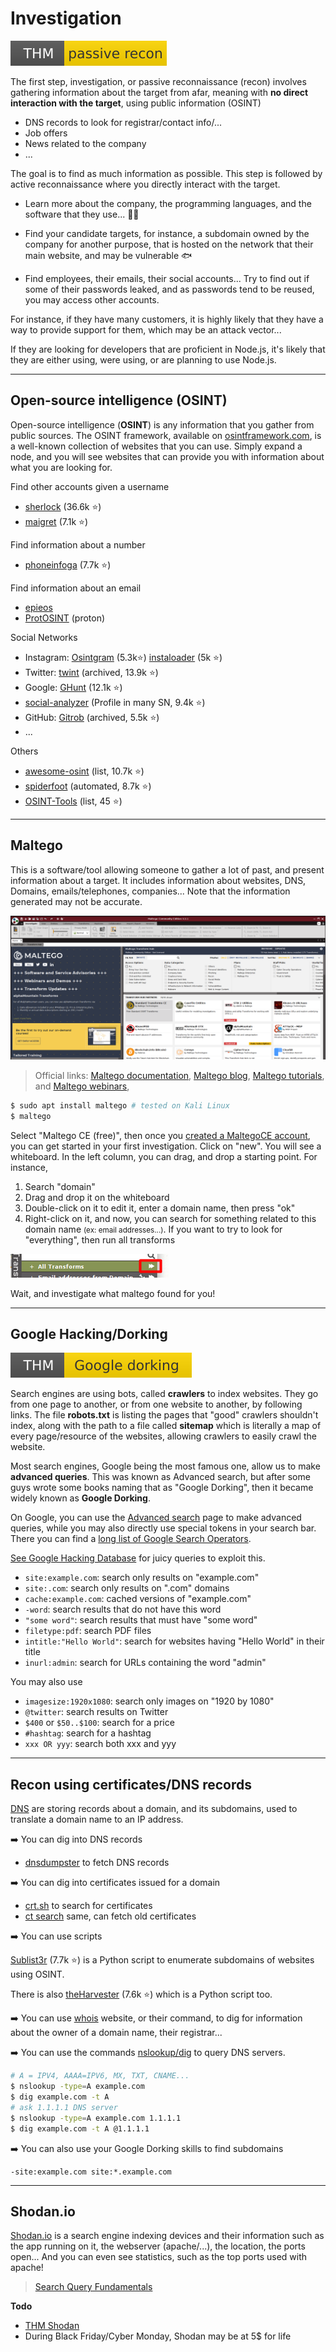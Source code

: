 # Investigation

[![passiverecon](../../_badges/thm/passiverecon.svg)](https://tryhackme.com/room/passiverecon)

<div class="row row-cols-md-2"><div class="align-self-center">

The first step, investigation, or passive reconnaissance (recon) involves gathering information about the target from afar, meaning with **no direct interaction with the target**, using public information (OSINT)

* DNS records to look for registrar/contact info/...
* Job offers
* News related to the company
* ...

The goal is to find as much information as possible. This step is followed by active reconnaissance where you directly interact with the target.
</div><div>

* Learn more about the company, the programming languages, and the software that they use... 🧑‍💻

* Find your candidate targets, for instance, a subdomain owned by the company for another purpose, that is hosted on the network that their main website, and may be vulnerable 🐟

* Find employees, their emails, their social accounts... Try to find out if some of their passwords leaked, and as passwords tend to be reused, you may access other accounts.

For instance, if they have many customers, it is highly likely that they have a way to provide support for them, which may be an attack vector...

If they are looking for developers that are proficient in Node.js, it's likely that they are either using, were using, or are planning to use Node.js.
</div></div>

<hr class="sep-both">

## Open-source intelligence (OSINT)

<div class="row row-cols-md-2"><div>

Open-source intelligence (**OSINT**) is any information that you gather from public sources. The OSINT framework, available on [osintframework.com](https://osintframework.com/), is a well-known collection of websites that you can use. Simply expand a node, and you will see websites that can provide you with information about what you are looking for.

Find other accounts given a username

* [sherlock](https://github.com/sherlock-project/sherlock) (36.6k ⭐)
* [maigret](https://github.com/soxoj/maigret) (7.1k ⭐)

Find information about a number

* [phoneinfoga](https://github.com/sundowndev/phoneinfoga) (7.7k ⭐)

Find information about an email

* [epieos](https://epieos.com/)
* [ProtOSINT](https://github.com/pixelbubble/ProtOSINT) (proton)
</div><div>

Social Networks
* Instagram: [Osintgram](https://github.com/Datalux/Osintgram) (5.3k⭐) [instaloader](https://github.com/instaloader/instaloader) (5k ⭐)
* Twitter: [twint](https://github.com/twintproject/twint) (archived, 13.9k ⭐)
* Google: [GHunt](https://github.com/mxrch/GHunt) (12.1k ⭐)
* [social-analyzer](https://github.com/qeeqbox/social-analyzer) (Profile in many SN, 9.4k ⭐)
* GitHub: [Gitrob](https://github.com/michenriksen/gitrob) (archived, 5.5k ⭐)
* ...

Others

* [awesome-osint](https://github.com/jivoi/awesome-osint) (list, 10.7k ⭐)
* [spiderfoot](https://github.com/smicallef/spiderfoot) (automated, 8.7k ⭐)
* [OSINT-Tools](https://github.com/mgp25/OSINT-Tools) (list, 45 ⭐)
</div></div>

<hr class="sep-both">

## Maltego

<div class="row row-cols-md-2"><div>

This is a software/tool allowing someone to gather a lot of past, and present information about a target. It includes information about websites, DNS, Domains, emails/telephones, companies... Note that the information generated may not be accurate.

![Maltego](_images/maltego.png)

> Official links: [Maltego documentation](https://docs.maltego.com/support/home), [Maltego blog](https://www.maltego.com/blog/), [Maltego tutorials](https://www.maltego.com/categories/tutorial/), and [Maltego webinars](https://www.maltego.com/webinars/),

</div><div>

```bash
$ sudo apt install maltego # tested on Kali Linux
$ maltego
```

Select "Maltego CE (free)", then once you [created a MaltegoCE account](https://www.maltego.com/ce-registration/), you can get started in your first investigation. Click on "new". You will see a whiteboard. In the left column, you can drag, and drop a starting point. For instance,

1. Search "domain"
2. Drag and drop it on the whiteboard
3. Double-click on it to edit it, enter a domain name, then press "ok"
4. Right-click on it, and now, you can search for something related to this domain name <small>(ex: email addresses...)</small>. If you want to try to look for "everything", then run all transforms

![maltego_run_all_transforms](_images/maltego_run_all_transforms.png)

Wait, and investigate what maltego found for you!
</div></div>

<hr class="sep-both">

## Google Hacking/Dorking

[![googledorking](../../_badges/thm/googledorking.svg)](https://tryhackme.com/room/googledorking)

<div class="row row-cols-md-2"><div>

Search engines are using bots, called **crawlers** to index websites. They go from one page to another, or from one website to another, by following links. The file **robots.txt** is listing the pages that "good" crawlers shouldn't index, along with the path to a file called **sitemap** which is literally a map of every page/resource of the websites, allowing crawlers to easily crawl the website.

Most search engines, Google being the most famous one, allow us to make **advanced queries**. This was known as Advanced search, but after some guys wrote some books naming that as "Google Dorking", then it became widely known as **Google Dorking**.

On Google, you can use the [Advanced search](https://www.google.com/advanced_search) page to make advanced queries, while you may also directly use special tokens in your search bar. There you can find a [long list of Google Search Operators](https://ahrefs.com/blog/google-advanced-search-operators/).

[See Google Hacking Database](https://www.exploit-db.com/google-hacking-database) for juicy queries to exploit this.
</div><div>

* `site:example.com`: search only results on "example.com"
* `site:.com`: search only results on ".com" domains
* `cache:example.com`: cached versions of "example.com"
* `-word`: search results that do not have this word
* `"some word"`: search results that must have "some word"
* `filetype:pdf`: search PDF files
* `intitle:"Hello World"`: search for websites having "Hello World" in their title
* `inurl:admin`: search for URLs containing the word "admin"

You may also use

* `imagesize:1920x1080`: search only images on "1920 by 1080"
* `@twitter`: search results on Twitter
* `$400` or `$50..$100`: search for a price
* `#hashtag`: search for a hashtag
* `xxx OR yyy`: search both xxx and yyy
</div></div>

<hr class="sep-both">

## Recon using certificates/DNS records

<div class="row row-cols-md-2"><div>

[DNS](/it/networking/general/index.md#domain-name-system-dns-protocol) are storing records about a domain, and its subdomains, used to translate a domain name to an IP address.

➡️ You can dig into DNS records

* [dnsdumpster](https://dnsdumpster.com/) to fetch DNS records

➡️ You can dig into certificates issued for a domain

* [crt.sh](https://crt.sh/) to search for certificates
* [ct search](https://ui.ctsearch.entrust.com/ui/ctsearchui) same, can fetch old certificates

➡️ You can use scripts

[Sublist3r](https://github.com/aboul3la/Sublist3r) (7.7k ⭐) is a Python script to enumerate subdomains of websites using OSINT.

There is also [theHarvester](https://github.com/laramies/theHarvester) (7.6k ⭐) which is a Python script too.
</div><div>

➡️ You can use [whois](https://www.whois.com/whois/) website, or their command, to dig for information about the owner of a domain name, their registrar...

➡️ You can use the commands [nslookup/dig](/operating-systems/linux/networking/index.md#interact-with-the-outside) to query DNS servers.

```bash
# A = IPV4, AAAA=IPV6, MX, TXT, CNAME...
$ nslookup -type=A example.com
$ dig example.com -t A
# ask 1.1.1.1 DNS server
$ nslookup -type=A example.com 1.1.1.1
$ dig example.com -t A @1.1.1.1
```

➡️ You can also use your Google Dorking skills to find subdomains

```none
-site:example.com site:*.example.com
```
</div></div>

<hr class="sep-both">

## Shodan.io

<div class="row row-cols-md-2"><div>

[Shodan.io](https://www.shodan.io/) is a search engine indexing devices and their information such as the app running on it, the webserver (apache/...), the location, the ports open... And you can even see statistics, such as the top ports used with apache!

> [Search Query Fundamentals](https://help.shodan.io/the-basics/search-query-fundamentals)
</div><div>

**Todo**

* [THM Shodan](https://tryhackme.com/room/shodan)
* During Black Friday/Cyber Monday, Shodan may be at 5$ for life
</div></div>